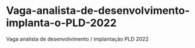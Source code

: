 # Vaga-analista-de-desenvolvimento-implanta-o-PLD-2022
Vaga analista de desenvolvimento / implantação PLD 2022
